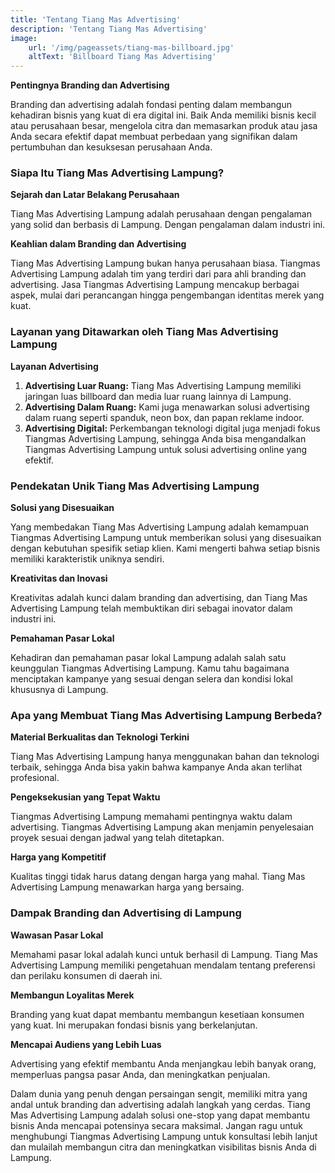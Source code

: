 ```yaml
---
title: 'Tentang Tiang Mas Advertising'
description: 'Tentang Tiang Mas Advertising'
image: 
    url: '/img/pageassets/tiang-mas-billboard.jpg'
    altText: 'Billboard Tiang Mas Advertising'
---
```

**Pentingnya Branding dan Advertising**

Branding dan advertising adalah fondasi penting dalam membangun kehadiran bisnis yang kuat di era digital ini. Baik Anda memiliki bisnis kecil atau perusahaan besar, mengelola citra dan memasarkan produk atau jasa Anda secara efektif dapat membuat perbedaan yang signifikan dalam pertumbuhan dan kesuksesan perusahaan Anda.


### Siapa Itu Tiang Mas Advertising Lampung?

**Sejarah dan Latar Belakang Perusahaan**

Tiang Mas Advertising Lampung adalah perusahaan dengan pengalaman yang solid dan berbasis di Lampung. Dengan pengalaman dalam industri ini.

**Keahlian dalam Branding dan Advertising**

Tiang Mas Advertising Lampung bukan hanya perusahaan biasa. Tiangmas Advertising Lampung adalah tim yang terdiri dari para ahli branding dan advertising. Jasa Tiangmas Advertising Lampung mencakup berbagai aspek, mulai dari perancangan hingga pengembangan identitas merek yang kuat.

### Layanan yang Ditawarkan oleh Tiang Mas Advertising Lampung

**Layanan Advertising**

1. **Advertising Luar Ruang:** Tiang Mas Advertising Lampung memiliki jaringan luas billboard dan media luar ruang lainnya di Lampung.
2. **Advertising Dalam Ruang:** Kami juga menawarkan solusi advertising dalam ruang seperti spanduk, neon box, dan papan reklame indoor.
3. **Advertising Digital:** Perkembangan teknologi digital juga menjadi fokus Tiangmas Advertising Lampung, sehingga Anda bisa mengandalkan Tiangmas Advertising Lampung untuk solusi advertising online yang efektif.

### Pendekatan Unik Tiang Mas Advertising Lampung

**Solusi yang Disesuaikan**

Yang membedakan Tiang Mas Advertising Lampung adalah kemampuan Tiangmas Advertising Lampung untuk memberikan solusi yang disesuaikan dengan kebutuhan spesifik setiap klien. Kami mengerti bahwa setiap bisnis memiliki karakteristik uniknya sendiri.

**Kreativitas dan Inovasi**

Kreativitas adalah kunci dalam branding dan advertising, dan Tiang Mas Advertising Lampung telah membuktikan diri sebagai inovator dalam industri ini.

**Pemahaman Pasar Lokal**

Kehadiran dan pemahaman pasar lokal Lampung adalah salah satu keunggulan Tiangmas Advertising Lampung. Kamu tahu bagaimana menciptakan kampanye yang sesuai dengan selera dan kondisi lokal khususnya di Lampung.


### Apa yang Membuat Tiang Mas Advertising Lampung Berbeda?

**Material Berkualitas dan Teknologi Terkini**

Tiang Mas Advertising Lampung hanya menggunakan bahan dan teknologi terbaik, sehingga Anda bisa yakin bahwa kampanye Anda akan terlihat profesional.

**Pengeksekusian yang Tepat Waktu**

Tiangmas Advertising Lampung memahami pentingnya waktu dalam advertising. Tiangmas Advertising Lampung akan menjamin penyelesaian proyek sesuai dengan jadwal yang telah ditetapkan.

**Harga yang Kompetitif**

Kualitas tinggi tidak harus datang dengan harga yang mahal. Tiang Mas Advertising Lampung menawarkan harga yang bersaing.

### Dampak Branding dan Advertising di Lampung

**Wawasan Pasar Lokal**

Memahami pasar lokal adalah kunci untuk berhasil di Lampung. Tiang Mas Advertising Lampung memiliki pengetahuan mendalam tentang preferensi dan perilaku konsumen di daerah ini.

**Membangun Loyalitas Merek**

Branding yang kuat dapat membantu membangun kesetiaan konsumen yang kuat. Ini merupakan fondasi bisnis yang berkelanjutan.

**Mencapai Audiens yang Lebih Luas**

Advertising yang efektif membantu Anda menjangkau lebih banyak orang, memperluas pangsa pasar Anda, dan meningkatkan penjualan.

Dalam dunia yang penuh dengan persaingan sengit, memiliki mitra yang andal untuk branding dan advertising adalah langkah yang cerdas. Tiang Mas Advertising Lampung adalah solusi one-stop yang dapat membantu bisnis Anda mencapai potensinya secara maksimal. Jangan ragu untuk menghubungi Tiangmas Advertising Lampung untuk konsultasi lebih lanjut dan mulailah membangun citra dan meningkatkan visibilitas bisnis Anda di Lampung.